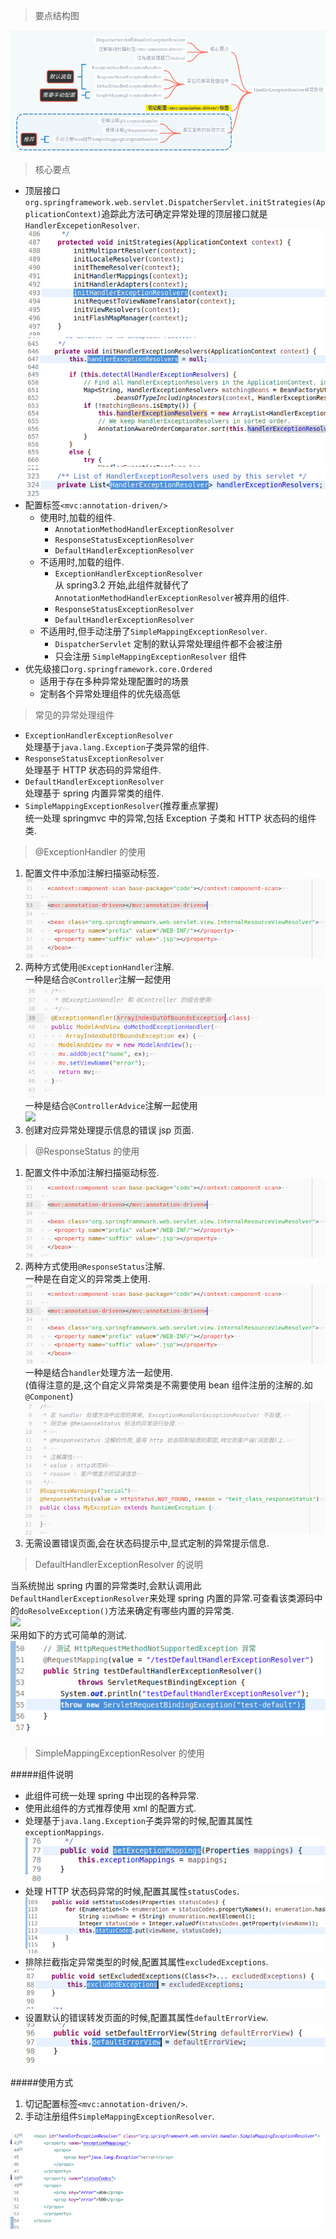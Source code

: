 > 要点结构图

![](assets/HandlerExceptionResolver之异常处理-93e0e40e.png)

> 核心要点

- 顶层接口
  `org.springframework.web.servlet.DispatcherServlet.initStrategies(ApplicationContext)`追踪此方法可确定异常处理的顶层接口就是`HandlerExcepetionResolver`.  
  ![](assets/HandlerExceptionResolver之异常处理-a807828c.png)  
  ![](assets/HandlerExceptionResolver之异常处理-de839e41.png)  
  ![](assets/HandlerExceptionResolver之异常处理-f12e77fd.png)
- 配置标签`<mvc:annotation-driven/>`
  - 使用时,加载的组件.
    - `AnnotationMethodHandlerExceptionResolver`
    - `ResponseStatusExceptionResolver`
    - `DefaultHandlerExceptionResolver`
  - 不适用时,加载的组件.
    - `ExceptionHandlerExceptionResolver`  
      从 spring3.2 开始,此组件就替代了`AnnotationMethodHandlerExceptionResolver`被弃用的组件.
    - `ResponseStatusExceptionResolver`
    - `DefaultHandlerExceptionResolver`
  - 不适用时,但手动注册了`SimpleMappingExceptionResolver`.
    - `DispatcherServlet` 定制的默认异常处理组件都不会被注册
    - 只会注册 `SimpleMappingExceptionResolver` 组件
- 优先级接口`org.springframework.core.Ordered`
  - 适用于存在多种异常处理配置时的场景
  - 定制各个异常处理组件的优先级高低

> 常见的异常处理组件

- `ExceptionHandlerExceptionResolver`  
  处理基于`java.lang.Exception`子类异常的组件.
- `ResponseStatusExceptionResolver`  
  处理基于 HTTP 状态码的异常组件.
- `DefaultHandlerExceptionResolver`  
  处理基于 spring 内置异常类的组件.
- `SimpleMappingExceptionResolver`(推荐重点掌握)  
  统一处理 springmvc 中的异常,包括 Exception 子类和 HTTP 状态码的组件类.

> @ExceptionHandler 的使用

1. 配置文件中添加注解扫描驱动标签.
   ![](assets/HandlerExceptionResolver之异常处理-78647e5a.png)
1. 两种方式使用`@ExceptionHandler`注解.  
   一种是结合`@Controller`注解一起使用  
   ![](assets/HandlerExceptionResolver之异常处理-d69c463b.png)  
   一种是结合`@ControllerAdvice`注解一起使用  
   ![](assets/HandlerExceptionResolver之异常处理-3e0613e0.png)
1. 创建对应异常处理提示信息的错误 jsp 页面.

> @ResponseStatus 的使用

1. 配置文件中添加注解扫描驱动标签.
   ![](assets/HandlerExceptionResolver之异常处理-78647e5a.png)
1. 两种方式使用`@ResponseStatus`注解.  
   一种是在自定义的异常类上使用.  
   ![](assets/HandlerExceptionResolver之异常处理-78647e5a.png)
   一种是结合`handler`处理方法一起使用.  
   (值得注意的是,这个自定义异常类是不需要使用 bean 组件注册的注解的.如`@Component`)  
   ![](assets/HandlerExceptionResolver之异常处理-4bd05cbd.png)
1. 无需设置错误页面,会在状态码提示中,显式定制的异常提示信息.

> DefaultHandlerExceptionResolver 的说明

当系统抛出 spring 内置的异常类时,会默认调用此`DefaultHandlerExceptionResolver`来处理 spring 内置的异常.可查看该类源码中的`doResolveException()`方法来确定有哪些内置的异常类.  
![](assets/HandlerExceptionResolver之异常处理-8d05981c.png)  
采用如下的方式可简单的测试.  
![](assets/HandlerExceptionResolver之异常处理-a6538918.png)

> SimpleMappingExceptionResolver 的使用

#####组件说明

- 此组件可统一处理 spring 中出现的各种异常.
- 使用此组件的方式推荐使用 xml 的配置方式.
- 处理基于`java.lang.Exception`子类异常的时候,配置其属性`exceptionMappings`.  
  ![](assets/HandlerExceptionResolver之异常处理-3c485dbb.png)
- 处理 HTTP 状态码异常的时候,配置其属性`statusCodes`.  
  ![](assets/HandlerExceptionResolver之异常处理-f2dcd8bc.png)
- 排除拦截指定异常类型的时候,配置其属性`excludedExceptions`.  
  ![](assets/HandlerExceptionResolver之异常处理-de5f3b82.png)
- 设置默认的错误转发页面的时候,配置其属性`defaultErrorView`.  
  ![](assets/HandlerExceptionResolver之异常处理-6c651484.png)

#####使用方式

1. 切记配置标签`<mvc:annotation-driven/>`.
1. 手动注册组件`SimpleMappingExceptionResolver`.

![](assets/HandlerExceptionResolver之异常处理-417c8e02.png)
